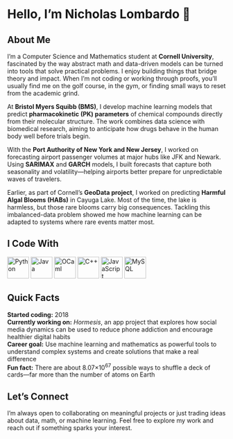 <h1 align="left">Hello, I’m Nicholas Lombardo 👋</h1>
<h2 align="left">About Me</h2> <p align="left"> I’m a Computer Science and Mathematics student at <strong>Cornell University</strong>, fascinated by the way abstract math and data-driven models can be turned into tools that solve practical problems. I enjoy building things that bridge theory and impact. When I’m not coding or working through proofs, you’ll usually find me on the golf course, in the gym, or finding small ways to reset from the academic grind. </p> <p align="left"> At <strong>Bristol Myers Squibb (BMS)</strong>, I develop machine learning models that predict <strong>pharmacokinetic (PK) parameters</strong> of chemical compounds directly from their molecular structure. The work combines data science with biomedical research, aiming to anticipate how drugs behave in the human body well before trials begin. </p> <p align="left"> With the <strong>Port Authority of New York and New Jersey</strong>, I worked on forecasting airport passenger volumes at major hubs like JFK and Newark. Using <strong>SARIMAX</strong> and <strong>GARCH</strong> models, I built forecasts that capture both seasonality and volatility—helping airports better prepare for unpredictable waves of travelers. </p> <p align="left"> Earlier, as part of Cornell’s <strong>GeoData project</strong>, I worked on predicting <strong>Harmful Algal Blooms (HABs)</strong> in Cayuga Lake. Most of the time, the lake is harmless, but those rare blooms carry big consequences. Tackling this imbalanced-data problem showed me how machine learning can be adapted to systems where rare events matter most. </p>
<h2 align="left">I Code With</h2> <p align="left"> <img src="https://cdn.jsdelivr.net/gh/devicons/devicon/icons/python/python-original.svg" alt="Python" width="50" height="50"/> <img src="https://cdn.jsdelivr.net/gh/devicons/devicon/icons/java/java-original.svg" alt="Java" width="50" height="50"/> <img src="https://cdn.jsdelivr.net/gh/devicons/devicon/icons/ocaml/ocaml-original.svg" alt="OCaml" width="50" height="50"/> <img src="https://cdn.jsdelivr.net/gh/devicons/devicon/icons/cplusplus/cplusplus-original.svg" alt="C++" width="50" height="50"/> <img src="https://cdn.jsdelivr.net/gh/devicons/devicon/icons/javascript/javascript-original.svg" alt="JavaScript" width="50" height="50"/> <img src="https://cdn.jsdelivr.net/gh/devicons/devicon/icons/mysql/mysql-original.svg" alt="MySQL" width="50" height="50"/> </p>
<h2 align="left">Quick Facts</h2> <p align="left"> <strong>Started coding:</strong> 2018<br> <strong>Currently working on:</strong> <em>Hormesis</em>, an app project that explores how social media dynamics can be used to reduce phone addiction and encourage healthier digital habits<br> <strong>Career goal:</strong> Use machine learning and mathematics as powerful tools to understand complex systems and create solutions that make a real difference<br> <strong>Fun fact:</strong> There are about 8.07×10<sup>67</sup> possible ways to shuffle a deck of cards—far more than the number of atoms on Earth </p>
<h2 align="left">Let’s Connect</h2> <p align="left"> I’m always open to collaborating on meaningful projects or just trading ideas about data, math, or machine learning. Feel free to explore my work and reach out if something sparks your interest. </p>

